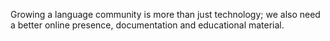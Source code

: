 Growing a language community is more than just technology; we also need a
better online presence, documentation and educational material.
